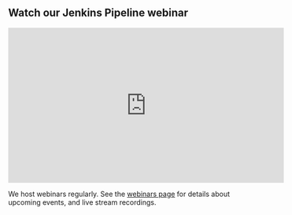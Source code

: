 ## Watch our Jenkins Pipeline webinar

<iframe width="560" height="315" src="https://www.youtube.com/embed/D_7AHTML_xw" title="YouTube video player" frameborder="0" allow="accelerometer; autoplay; clipboard-write; encrypted-media; gyroscope; picture-in-picture" allowfullscreen></iframe>

We host webinars regularly. See the [webinars page](https://octopus.com/events) for details about upcoming events, and live stream recordings.